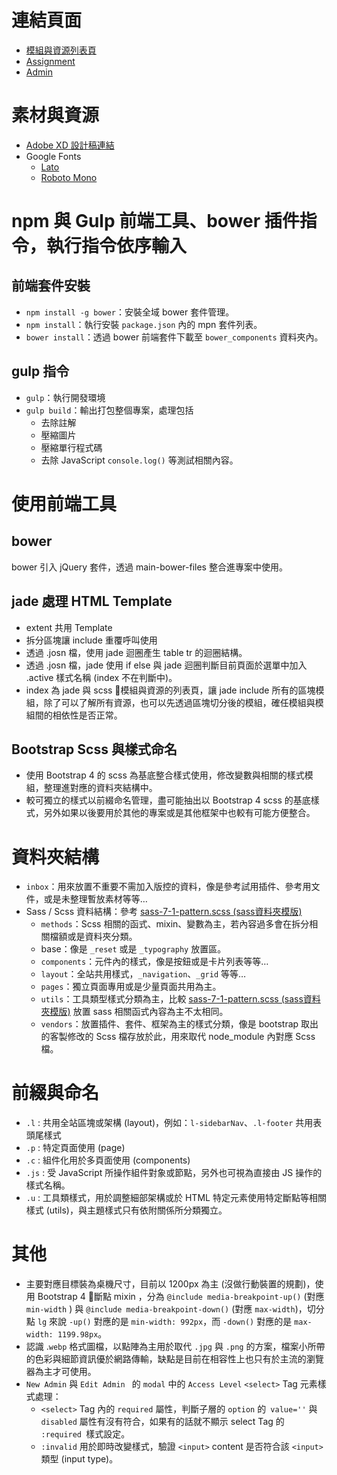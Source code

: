 # 連結頁面
- [模組與資源列表頁](https://gmwu185.github.io/layout-training-week-05-dashboard/)
- [Assignment](https://gmwu185.github.io/layout-training-week-05-dashboard/assignment.html)
- [Admin](https://gmwu185.github.io/layout-training-week-05-dashboard/admin.html)

# 素材與資源
- [Adobe XD 設計稿連結](https://xd.adobe.com/view/bd869667-ead5-4620-4329-ee0709cfef9e-cbb7/grid/)
- Google Fonts
  - [Lato](https://fonts.google.com/specimen/Lato)
  - [Roboto Mono](https://fonts.google.com/specimen/Roboto+Mono?query=robo)
<!-- - Material Icons
  - [Material Icons Guide (使用文件)](https://google.github.io/material-design-icons/)
  - [Material Icons Icons(圖示列表)](https://material.io/resources/icons/?style=baseline) -->



# npm 與 Gulp 前端工具、bower 插件指令，執行指令依序輸入
## 前端套件安裝
- `npm install -g bower`：安裝全域 bower 套件管理。
- `npm install`：執行安裝 `package.json` 內的 mpn 套件列表。
- `bower install`：透過 bower 前端套件下載至 `bower_components` 資料夾內。
## gulp 指令
- `gulp`：執行開發環境
- `gulp build`：輸出打包整個專案，處理包括
  - 去除註解
  - 壓縮圖片
  - 壓縮單行程式碼
  - 去除 JavaScript `console.log()` 等測試相關內容。
<!-- - ` --env production` -->


# 使用前端工具
## bower
bower 引入 jQuery 套件，透過 main-bower-files 整合進專案中使用。
## jade 處理 HTML Template
  - extent 共用 Template
  - 拆分區塊讓 include 重覆呼叫使用
  - 透過 .josn 檔，使用 jade 迴圈產生 table tr 的迴圈結構。
  - 透過 .josn 檔，jade 使用 if else 與 jade 迴圈判斷目前頁面於選單中加入 .active 樣式名稱 (index 不在判斷中)。
  - index 為 jade 與 scss 模組與資源的列表頁，讓 jade include 所有的區塊模組，除了可以了解所有資源，也可以先透過區塊切分後的模組，確任模組與模組間的相依性是否正常。
## Bootstrap Scss 與樣式命名
  - 使用 Bootstrap 4 的 scss 為基底整合樣式使用，修改變數與相關的樣式模組，整理進對應的資料夾結構中。
  - 較可獨立的樣式以前綴命名管理，盡可能抽出以 Bootstrap 4 scss 的基底樣式，另外如果以後要用於其他的專案或是其他框架中也較有可能方便整合。


# 資料夾結構
- `inbox`：用來放置不重要不需加入版控的資料，像是參考試用插件、參考用文件，或是未整理暫放素材等等…
- Sass / Scss 資料結構：參考 [sass-7-1-pattern.scss (sass資料夾模版)](https://gist.github.com/rveitch/84cea9650092119527bc)
  - `methods`：Scss 相關的函式、mixin、變數為主，若內容過多會在拆分相關檔額或是資料夾分類。
  - base：像是 `_reset` 或是 `_typography` 放置區。
  - `components`：元件內的樣式，像是按鈕或是卡片列表等等…
  - `layout`：全站共用樣式，`_navigation`、`_grid` 等等…
  - `pages`：獨立頁面專用或是少量頁面共用為主。
  - `utils`：工具類型樣式分類為主，比較 [sass-7-1-pattern.scss (sass資料夾模版)](https://gist.github.com/rveitch/84cea9650092119527bc) 放置 sass 相關函式內容為主不太相同。
  - `vendors`：放置插件、套件、框架為主的樣式分類，像是 bootstrap 取出的客製修改的 Scss 檔存放於此，用來取代 node_module 內對應 Scss 檔。


# 前綴與命名
* `.l` : 共用全站區塊或架構 (layout)，例如：`l-sidebarNav`、`.l-footer` 共用表頭尾樣式
* `.p` : 特定頁面使用 (page)
* `.c` : 組件化用於多頁面使用 (components)
* `.js` : 受 JavaScript 所操作組件對象或節點，另外也可視為直接由 JS 操作的樣式名稱。
* `.u` : 工具類樣式，用於調整細部架構或於 HTML 特定元素使用特定斷點等相關樣式 (utils)，與主題樣式只有依附關係所分類獨立。


# 其他
- 主要對應目標裝為桌機尺寸，目前以 1200px 為主 (沒做行動裝置的規劃)，使用 Bootstrap 4 斷點 mixin ，分為 `@include media-breakpoint-up()` (對應 `min-width` ) 與 `@include media-breakpoint-down()` (對應 `max-width`)，切分點 `lg` 來說 `-up()` 對應的是 `min-width: 992px`，而 `-down()` 對應的是 `max-width: 1199.98px`。
- 認識 .`webp` 格式圖檔，以點陣為主用於取代 `.jpg` 與 `.png` 的方案，檔案小所帶的色彩與細節資訊優於網路傳輸，缺點是目前在相容性上也只有於主流的瀏覽器為主才可使用。
- `New Admin` 與 `Edit Admin ` 的 `modal` 中的 `Access Level` `<select>` Tag 元素樣式處理：
  -  `<select>` Tag 內的 `required` 屬性，判斷子層的 `option` 的` value=''` 與 `disabled` 屬性有沒有符合，如果有的話就不顯示 select Tag 的 `:required `樣式設定。
  - `:invalid` 用於即時改變樣式，驗證 `<input>` content 是否符合該 `<input>` 類型 (input type)。